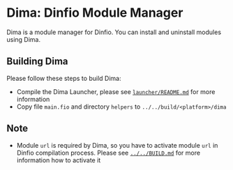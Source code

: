 # Dima: Dinfio Module Manager

Dima is a module manager for Dinfio. You can install and uninstall modules using Dima.

## Building Dima

Please follow these steps to build Dima:

- Compile the Dima Launcher, please see [`launcher/README.md`](launcher/README.md) for more information
- Copy file `main.fio` and directory `helpers` to `../../build/<platform>/dima`

## Note

- Module `url` is required by Dima, so you have to activate module `url` in Dinfio compilation process. Please see [`../../BUILD.md`](../../BUILD.md) for more information how to activate it